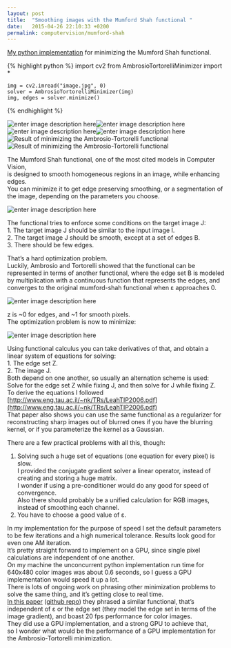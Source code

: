```yaml
---
layout: post
title:  "Smoothing images with the Mumford Shah functional "
date:   2015-04-26 22:10:33 +0200
permalink: computervision/mumford-shah
---
```


[My python implementation](https://github.com/jacobgil/Ambrosio-Tortorelli-Minimizer) for minimizing the Mumford Shah functional.  
<!--more-->
{% highlight python %}
    import cv2
    from AmbrosioTortorelliMinimizer import *

    img = cv2.imread("image.jpg", 0)
    solver = AmbrosioTortorelliMinimizer(img)
    img, edges = solver.minimize()
{% endhighlight %}

![enter image description here](https://raw.githubusercontent.com/jacobgil/Ambrosio-Tortorelli-Minimizer/master/images/kitty.jpg)![enter image description here](https://raw.githubusercontent.com/jacobgil/Ambrosio-Tortorelli-Minimizer/master/images/kitty1000_0.01_0.01_result.jpg)  
![enter image description here](https://raw.githubusercontent.com/jacobgil/Ambrosio-Tortorelli-Minimizer/master/images/trees.jpg)![enter image description here](https://raw.githubusercontent.com/jacobgil/Ambrosio-Tortorelli-Minimizer/master/images/trees1000_0.01_0.001_result.jpg)  
![Result of minimizing the Ambrosio-Tortorelli functional](https://raw.githubusercontent.com/jacobgil/Ambrosio-Tortorelli-Minimizer/master/images/star.jpg)![Result of minimizing the Ambrosio-Tortorelli functional](https://raw.githubusercontent.com/jacobgil/Ambrosio-Tortorelli-Minimizer/master/images/star100_0.01_0.01_result.jpg)

The Mumford Shah functional, one of the most cited models in Computer Vision,  
is designed to smooth homogeneous regions in an image, while enhancing edges.  
You can minimize it to get edge preserving smoothing, or a segmentation of the image, depending on the parameters you choose.

![enter image description here](http://upload.wikimedia.org/math/b/4/1/b41a124f6e46c09a9061b44c5d63ffdf.png)  

The functional tries to enforce some conditions on the target image J:  
1\. The target image J should be similar to the input image I.  
2\. The target image J should be smooth, except at a set of edges B.  
3\. There should be few edges.  

That’s a hard optimization problem.  
Luckily, Ambrosio and Tortorelli showed that the functional can be represented in terms of another functional, where the edge set B is modeled by multiplication with a continuous function that represents the edges, and converges to the original mumford-shah functional when ɛ approaches 0.

![enter image description here](http://upload.wikimedia.org/math/0/4/8/0481935f89095b9a56eb2493bd973399.png)  

z is ~0 for edges, and ~1 for smooth pixels.  
The optimization problem is now to minimize:  

![enter image description here](http://upload.wikimedia.org/math/b/c/f/bcfdd57040ea4c09cd43f13cfe982072.png)  

Using functional calculus you can take derivatives of that, and obtain a linear system of equations for solving:  
1\. The edge set Z.  
2\. The image J.  
Both depend on one another, so usually an alternation scheme is used:  
Solve for the edge set Z while fixing J, and then solve for J while fixing Z.  
To derive the equations I followed [http://www.eng.tau.ac.il/~nk/TRs/LeahTIP2006.pdf](http://www.eng.tau.ac.il/~nk/TRs/LeahTIP2006.pdf)  
That paper also shows you can use the same functional as a regularizer for reconstructing sharp images out of blurred ones if you have the blurring kernel, or if you parameterize the kernel as a Gaussian.  


There are a few practical problems with all this, though:

1.  Solving such a huge set of equations (one equation for every pixel) is slow.  
    I provided the conjugate gradient solver a linear operator, instead of creating and storing a huge matrix.  
    I wonder if using a pre-conditioner would do any good for speed of convergence.  
    Also there should probably be a unified calculation for RGB images, instead of smoothing each channel.
2.  You have to choose a good value of ɛ.

In my implementation for the purpose of speed I set the default parameters to be few iterations and a high numerical tolerance. Results look good for even one AM iteration.  
It’s pretty straight forward to implement on a GPU, since single pixel calculations are independent of one another.  
On my machine the unconcurrent python implementation run time for 640x480 color images was about 0.6 seconds, so I guess a GPU implementation would speed it up a lot.  
There is lots of ongoing work on phrasing other minimization problems to solve the same thing, and it’s getting close to real time.  
[In this paper](https://vision.in.tum.de/_media/.../bib/strekalovskiy_cremers_eccv14.pdf) ([github repo](https://github.com/tum-vision/fastms)) they phrased a similar functional, that’s independent of ɛ or the edge set (they model the edge set in terms of the image gradient), and boast 20 fps performance for color images.  
They did use a GPU implementation, and a strong GPU to achieve that,  
so I wonder what would be the performance of a GPU implementation for the Ambrosio-Tortorelli minimization.